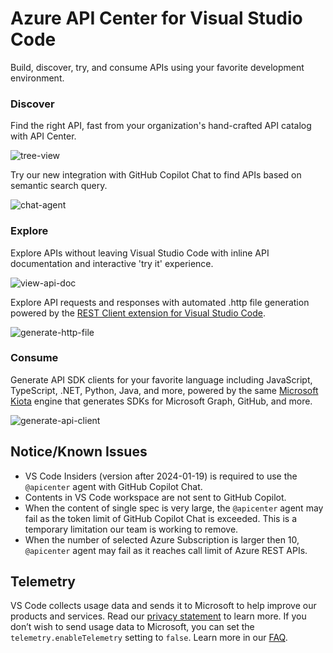 # Azure API Center for Visual Studio Code

Build, discover, try, and consume APIs using your favorite development environment.

### Discover

Find the right API, fast from your organization's hand-crafted API catalog with API Center.

![tree-view](https://github.com/Azure/api-center-preview/assets/1050213/1ceac52f-33a3-4841-bfae-4090ff01807f)

Try our new integration with GitHub Copilot Chat to find APIs based on semantic search query.

![chat-agent](https://github.com/Azure/api-center-preview/assets/1050213/694bbe95-1602-40f2-8ae0-9694205069e4)

### Explore

Explore APIs without leaving Visual Studio Code with inline API documentation and interactive 'try it' experience.

![view-api-doc](https://github.com/Azure/api-center-preview/assets/1050213/fa91f080-52f5-4131-b7da-5bc035368b38)

Explore API requests and responses with automated .http file generation powered by the [REST Client extension for Visual Studio Code](https://marketplace.visualstudio.com/items?itemName=humao.rest-client).

![generate-http-file](https://github.com/Azure/api-center-preview/assets/1050213/b5abd2ce-fdfd-437b-8a81-0f02c11e3f2a)

### Consume

Generate API SDK clients for your favorite language including JavaScript, TypeScript, .NET, Python, Java, and more, powered by the same [Microsoft Kiota](https://learn.microsoft.com/en-us/openapi/kiota/overview) engine that generates SDKs for Microsoft Graph, GitHub, and more.

![generate-api-client](https://github.com/Azure/api-center-preview/assets/1050213/2e0c1155-f36d-42c1-863b-1373c59a7750)

## Notice/Known Issues

- VS Code Insiders (version after 2024-01-19) is required to use the `@apicenter` agent with GitHub Copilot Chat.
- Contents in VS Code workspace are not sent to GitHub Copilot.
- When the content of single spec is very large, the `@apicenter` agent may fail as the token limit of GitHub Copilot Chat is exceeded. This is a temporary limitation our team is working to remove.
- When the number of selected Azure Subscription is larger then 10, `@apicenter` agent may fail as it reaches call limit of Azure REST APIs.

## Telemetry

VS Code collects usage data and sends it to Microsoft to help improve our products and services. Read our [privacy statement](https://go.microsoft.com/fwlink/?LinkID=528096&clcid=0x409) to learn more. If you don’t wish to send usage data to Microsoft, you can set the `telemetry.enableTelemetry` setting to `false`. Learn more in our [FAQ](https://code.visualstudio.com/docs/supporting/faq#_how-to-disable-telemetry-reporting).
